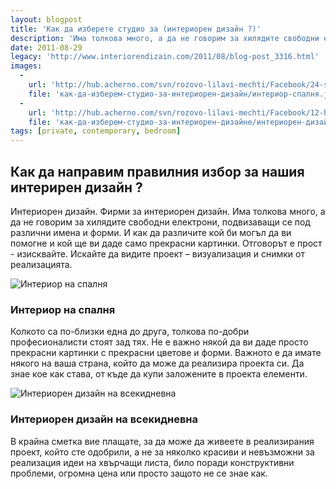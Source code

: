 ```yaml
---
layout: blogpost
title: 'Как да изберете студио за (интериорен дизайн ?)'
description: 'Има толкова много, а да не говорим за хилядите свободни електрони, подвизаващи се под различни имена и форми. И как да различите кой би могъл да ви помогне и кой ще ви даде само прекрасни картинки'
date: 2011-08-29
legacy: 'http://www.interiorendizain.com/2011/08/blog-post_3316.html'
images:
  -
    url: 'http://hub.acherno.com/svn/rozovo-lilavi-mechti/Facebook/24-s.jpg'
    file: 'как-да-изберем-студио-за-интериорен-дизайн/интериор-спалня.jpg'
  -
    url: 'http://hub.acherno.com/svn/rozovo-lilavi-mechti/Facebook/12-h.jpg'
    file: 'как-да-изберем-студио-за-интериорен-дизайне/интериорен-дизайн-на-всекидневна.jpg'
tags: [private, contemporary, bedroom]
---
```

## Как да направим правилния избор за нашия **интерирен дизайн** ?
Интериорен дизайн. Фирми за интериорен дизайн. Има толкова много, а да не говорим за 
хилядите свободни електрони, подвизаващи се под различни имена и форми. И как да различите кой би могъл да ви помогне и кой ще ви даде само прекрасни картинки. Отговорът е прост - изисквайте. Искайте да видите проект – визуализация и снимки от реализацията.

![ Интериор на спалня](как-да-изберем-студио-за-интериорен-дизайн/интериор-спалня.jpg)
### Интериор на **спалня**
 
Колкото са по-близки една до друга, толкова по-добри професионалисти стоят зад тях. Не е важно някой да ви даде просто прекрасни картинки с прекрасни цветове и форми. Важното е да имате някого на ваша страна, който да може да реализира проекта си. Да знае кое как става, от къде да купи заложените в проекта елементи.

![Интериорен дизайн на всекидневна](как-да-изберем-студио-за-интериорен-дизайне/интериорен-дизайн-на-всекидневна.jpg)
### Интериорен дизайн на **всекидневна**

В крайна сметка вие плащате, за да може да живеете в реализирания проект, който сте одобрили, а не за няколко красиви и невъзможни за реализация идеи на хвърчащи листа, било поради конструктивни проблеми, огромна цена или просто защото не се знае как.

